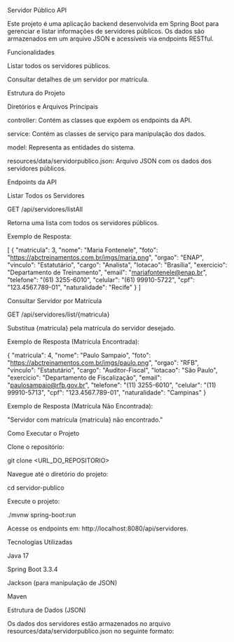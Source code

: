 Servidor Público API

Este projeto é uma aplicação backend desenvolvida em Spring Boot para gerenciar e listar informações de servidores públicos. Os dados são armazenados em um arquivo JSON e acessíveis via endpoints RESTful.

Funcionalidades

Listar todos os servidores públicos.

Consultar detalhes de um servidor por matrícula.

Estrutura do Projeto

Diretórios e Arquivos Principais

controller: Contém as classes que expõem os endpoints da API.

service: Contém as classes de serviço para manipulação dos dados.

model: Representa as entidades do sistema.

resources/data/servidorpublico.json: Arquivo JSON com os dados dos servidores públicos.

Endpoints da API

Listar Todos os Servidores

GET /api/servidores/listAll

Retorna uma lista com todos os servidores públicos.

Exemplo de Resposta:

[
  {
    "matricula": 3,
    "nome": "Maria Fontenele",
    "foto": "https://abctreinamentos.com.br/imgs/maria.png",
    "orgao": "ENAP",
    "vinculo": "Estatutário",
    "cargo": "Analista",
    "lotacao": "Brasília",
    "exercicio": "Departamento de Treinamento",
    "email": "mariafontenele@enap.br",
    "telefone": "(61) 3255-6010",
    "celular": "(61) 99910-5722",
    "cpf": "123.4567.789-01",
    "naturalidade": "Recife"
  }
]

Consultar Servidor por Matrícula

GET /api/servidores/list/{matricula}

Substitua {matricula} pela matrícula do servidor desejado.

Exemplo de Resposta (Matrícula Encontrada):

{
  "matricula": 4,
  "nome": "Paulo Sampaio",
  "foto": "https://abctreinamentos.com.br/imgs/paulo.png",
  "orgao": "RFB",
  "vinculo": "Estatutário",
  "cargo": "Auditor-Fiscal",
  "lotacao": "São Paulo",
  "exercicio": "Departamento de Fiscalização",
  "email": "paulosampaio@rfb.gov.br",
  "telefone": "(11) 3255-6010",
  "celular": "(11) 99910-5713",
  "cpf": "123.4567.789-01",
  "naturalidade": "Campinas"
}

Exemplo de Resposta (Matrícula Não Encontrada):

"Servidor com matrícula {matricula} não encontrado."

Como Executar o Projeto

Clone o repositório:

git clone <URL_DO_REPOSITORIO>

Navegue até o diretório do projeto:

cd servidor-publico

Execute o projeto:

./mvnw spring-boot:run

Acesse os endpoints em: http://localhost:8080/api/servidores.

Tecnologias Utilizadas

Java 17

Spring Boot 3.3.4

Jackson (para manipulação de JSON)

Maven

Estrutura de Dados (JSON)

Os dados dos servidores estão armazenados no arquivo resources/data/servidorpublico.json no seguinte formato:
